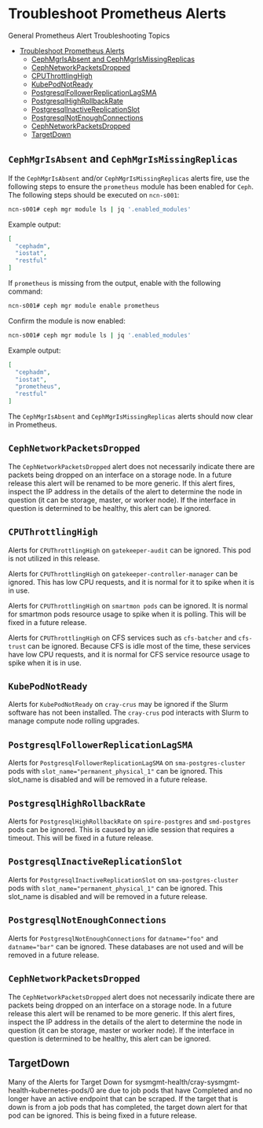 # Troubleshoot Prometheus Alerts

General Prometheus Alert Troubleshooting Topics
- [Troubleshoot Prometheus Alerts](#troubleshoot-prometheus-alerts)
  - [CephMgrIsAbsent and CephMgrIsMissingReplicas](#cephmgrisabsent-and-cephmgrismissingreplicas)
  - [CephNetworkPacketsDropped](#cephnetworkpacketsdropped)
  - [CPUThrottlingHigh](#cputhrottlinghigh)
  - [KubePodNotReady](#kubepodnotready)
  - [PostgresqlFollowerReplicationLagSMA](#postgresqlfollowerreplicationlagsma)
  - [PostgresqlHighRollbackRate](#postgresqlhighrollbackrate)
  - [PostgresqlInactiveReplicationSlot](#postgresqlinactivereplicationslot)
  - [PostgresqlNotEnoughConnections](#postgresqlnotenoughconnections)
  - [CephNetworkPacketsDropped](#cephnetworkpacketsdropped-1)
  - [TargetDown](#targetdown)

<a name="cephmgrmissing"></a>
## `CephMgrIsAbsent` and `CephMgrIsMissingReplicas`

If the `CephMgrIsAbsent` and/or `CephMgrIsMissingReplicas` alerts fire, use the following steps to ensure the `prometheus` module has been enabled for `Ceph`. The following steps should be executed on `ncn-s001`:

```bash
ncn-s001# ceph mgr module ls | jq '.enabled_modules'
```

Example output:

```json
[
  "cephadm",
  "iostat",
  "restful"
]
```

If `prometheus` is missing from the output, enable with the following command:

```bash
ncn-s001# ceph mgr module enable prometheus
```

Confirm the module is now enabled:

```bash
ncn-s001# ceph mgr module ls | jq '.enabled_modules'
```

Example output:

```json
[
  "cephadm",
  "iostat",
  "prometheus",
  "restful"
]
```

The `CephMgrIsAbsent` and `CephMgrIsMissingReplicas` alerts should now clear in Prometheus.


<a name="networkpacketsdropped"></a>
## `CephNetworkPacketsDropped`

The `CephNetworkPacketsDropped` alert does not necessarily indicate there are packets being dropped on an interface on a storage node. In a future release this alert will be renamed to be more generic. If this alert fires, inspect the IP address in the details of the alert to determine the node in question (it can be storage, master, or worker node). If the interface in question is determined to be healthy, this alert can be ignored.

<a name="cputhrottlinghigh"></a>
## `CPUThrottlingHigh`

Alerts for `CPUThrottlingHigh` on `gatekeeper-audit` can be ignored. This pod is not utilized in this release.

Alerts for `CPUThrottlingHigh` on `gatekeeper-controller-manager` can be ignored. This has low CPU requests, and it is normal for it to spike when it is in use.

Alerts for `CPUThrottlingHigh` on `smartmon pods` can be ignored. It is normal for smartmon pods resource usage to spike when it is polling. This will be fixed in a future release.

Alerts for `CPUThrottlingHigh` on CFS services such as `cfs-batcher` and `cfs-trust` can be ignored. Because CFS is idle most of the time, these services have low CPU requests, and it is normal for CFS service resource usage to spike when it is in use.

<a name="kubepodnotready"></a>
## `KubePodNotReady`

Alerts for `KubePodNotReady` on `cray-crus` may be ignored if the Slurm software has not been installed. The `cray-crus` pod interacts with Slurm to manage compute node rolling upgrades.

<a name="followerlagsma"></a>
## `PostgresqlFollowerReplicationLagSMA`

Alerts for `PostgresqlFollowerReplicationLagSMA` on `sma-postgres-cluster` pods with `slot_name="permanent_physical_1"` can be ignored. This slot_name is disabled and will be removed in a future release.

<a name="highrollbackrate"></a>
## `PostgresqlHighRollbackRate`

Alerts for `PostgresqlHighRollbackRate` on `spire-postgres` and `smd-postgres` pods can be ignored. This is caused by an idle session that requires a timeout. This will be fixed in a future release.

<a name="inactiveslot"></a>
## `PostgresqlInactiveReplicationSlot`

Alerts for `PostgresqlInactiveReplicationSlot` on `sma-postgres-cluster` pods with `slot_name="permanent_physical_1"` can be ignored. This slot_name is disabled and will be removed in a future release.

<a name="notenoughconnections"></a>
## `PostgresqlNotEnoughConnections`

Alerts for `PostgresqlNotEnoughConnections` for `datname="foo"` and `datname="bar"` can be ignored. These databases are not used and will be removed in a future release.

<a name="networkpacketsdropped"></a>
## `CephNetworkPacketsDropped`

The `CephNetworkPacketsDropped` alert does not necessarily indicate there are packets being dropped on an interface on a storage node. In a future release this alert will be renamed to be more generic. If this alert fires, inspect the IP address in the details of the alert to determine the node in question (it can be storage, master or worker node). If the interface in question is determined to be healthy, this alert can be ignored.

<a name="targetdown"></a>
## TargetDown

Many of the Alerts for Target Down for sysmgmt-health/cray-sysmgmt-health-kubernetes-pods/0 are due to job pods that have Completed and no longer have an active endpoint that can be scraped. If the target that is down is from a job pods that has completed, the target down alert for that pod can be ignored. This is being fixed in a future release.
